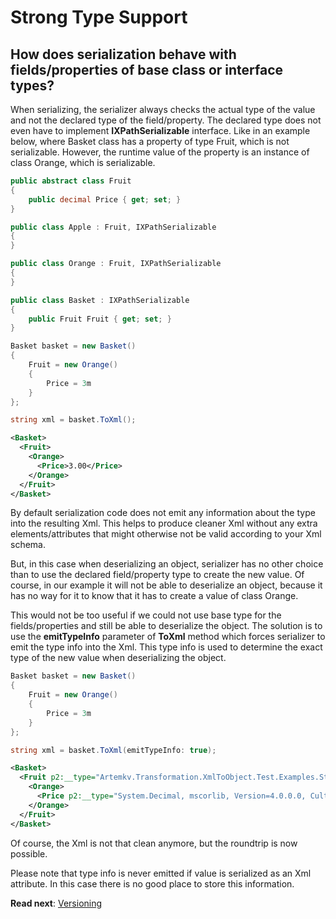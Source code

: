 # Strong Type Support

## How does serialization behave with fields/properties of base class or interface types?

When serializing, the serializer always checks the actual type of the value and not the declared type of the field/property. The declared type does not even have to implement **IXPathSerializable** interface. Like in an example below, where Basket class has a property of type Fruit, which is not serializable. However, the runtime value of the property is an instance of class Orange, which is serializable.

```csharp
public abstract class Fruit
{
	public decimal Price { get; set; }
}

public class Apple : Fruit, IXPathSerializable
{
}

public class Orange : Fruit, IXPathSerializable
{
}

public class Basket : IXPathSerializable
{
	public Fruit Fruit { get; set; }
}
```

```csharp
Basket basket = new Basket()
{
	Fruit = new Orange()
	{
		Price = 3m
	}
};

string xml = basket.ToXml();
```

```xml
<Basket>
  <Fruit>
    <Orange>
      <Price>3.00</Price>
    </Orange>
  </Fruit>
</Basket>
```

By default serialization code does not emit any information about the type into the resulting Xml. This helps to produce cleaner Xml without any extra elements/attributes that might otherwise not be valid according to your Xml schema.

But, in this case when deserializing an object, serializer has no other choice than to use the declared field/property type to create the new value. Of course, in our example it will not be able to deserialize an object, because it has no way for it to know that it has to create a value of class Orange.

This would not be too useful if we could not use base type for the fields/properties and still be able to deserialize the object. The solution is to use the **emitTypeInfo** parameter of **ToXml** method which forces serializer to emit the type info into the Xml. This type info is used to determine the exact type of the new value when deserializing the object.

```csharp
Basket basket = new Basket()
{
	Fruit = new Orange()
	{
		Price = 3m
	}
};

string xml = basket.ToXml(emitTypeInfo: true);
```

```xml
<Basket>
  <Fruit p2:__type="Artemkv.Transformation.XmlToObject.Test.Examples.StrongTypeSupport.Orange, Artemkv.Transformation.XmlToObject.Test, Version=1.0.0.0, Culture=neutral, PublicKeyToken=null" xmlns:p2="http://xmltoobject.codeplex.com">
    <Orange>
      <Price p2:__type="System.Decimal, mscorlib, Version=4.0.0.0, Culture=neutral, PublicKeyToken=b77a5c561934e089">3.00</Price>
    </Orange>
  </Fruit>
</Basket>
```

Of course, the Xml is not that clean anymore, but the roundtrip is now possible.

Please note that type info is never emitted if value is serialized as an Xml attribute. In this case there is no good place to store this information.

**Read next**: [Versioning](Versioning.md)
